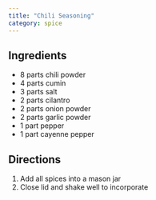 ```yaml
---
title: "Chili Seasoning"
category: spice
---
```


## Ingredients

- 8 parts chili powder
- 4 parts cumin
- 3 parts salt
- 2 parts cilantro
- 2 parts onion powder
- 2 parts garlic powder
- 1 part pepper
- 1 part cayenne pepper

## Directions

1. Add all spices into a mason jar
2. Close lid and shake well to incorporate